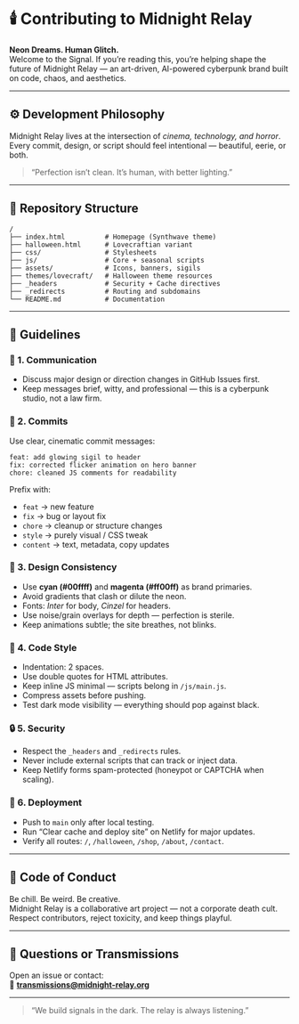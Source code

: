 # 🕯️ Contributing to Midnight Relay
**Neon Dreams. Human Glitch.**  
Welcome to the Signal. If you’re reading this, you’re helping shape the future of Midnight Relay — an art-driven, AI-powered cyberpunk brand built on code, chaos, and aesthetics.

---

## ⚙️ Development Philosophy
Midnight Relay lives at the intersection of *cinema, technology, and horror*.  
Every commit, design, or script should feel intentional — beautiful, eerie, or both.

> “Perfection isn’t clean. It’s human, with better lighting.”

---

## 🧩 Repository Structure
```
/
├── index.html          # Homepage (Synthwave theme)
├── halloween.html      # Lovecraftian variant
├── css/                # Stylesheets
├── js/                 # Core + seasonal scripts
├── assets/             # Icons, banners, sigils
├── themes/lovecraft/   # Halloween theme resources
├── _headers            # Security + Cache directives
├── _redirects          # Routing and subdomains
└── README.md           # Documentation
```

---

## 🧠 Guidelines

### 💬 1. Communication
- Discuss major design or direction changes in GitHub Issues first.  
- Keep messages brief, witty, and professional — this is a cyberpunk studio, not a law firm.

### 🔧 2. Commits
Use clear, cinematic commit messages:
```
feat: add glowing sigil to header
fix: corrected flicker animation on hero banner
chore: cleaned JS comments for readability
```
Prefix with:
- `feat` → new feature  
- `fix` → bug or layout fix  
- `chore` → cleanup or structure changes  
- `style` → purely visual / CSS tweak  
- `content` → text, metadata, copy updates  

### 🎨 3. Design Consistency
- Use **cyan (#00ffff)** and **magenta (#ff00ff)** as brand primaries.  
- Avoid gradients that clash or dilute the neon.  
- Fonts: *Inter* for body, *Cinzel* for headers.  
- Use noise/grain overlays for depth — perfection is sterile.  
- Keep animations subtle; the site breathes, not blinks.

### 🧰 4. Code Style
- Indentation: 2 spaces.  
- Use double quotes for HTML attributes.  
- Keep inline JS minimal — scripts belong in `/js/main.js`.  
- Compress assets before pushing.  
- Test dark mode visibility — everything should pop against black.

### 🔒 5. Security
- Respect the `_headers` and `_redirects` rules.  
- Never include external scripts that can track or inject data.  
- Keep Netlify forms spam-protected (honeypot or CAPTCHA when scaling).

### 🧤 6. Deployment
- Push to `main` only after local testing.  
- Run “Clear cache and deploy site” on Netlify for major updates.  
- Verify all routes: `/`, `/halloween`, `/shop`, `/about`, `/contact`.

---

## 🖤 Code of Conduct
Be chill. Be weird. Be creative.  
Midnight Relay is a collaborative art project — not a corporate death cult.  
Respect contributors, reject toxicity, and keep things playful.

---

## 💬 Questions or Transmissions
Open an issue or contact:  
📧 **transmissions@midnight-relay.org**

---

> “We build signals in the dark. The relay is always listening.”
